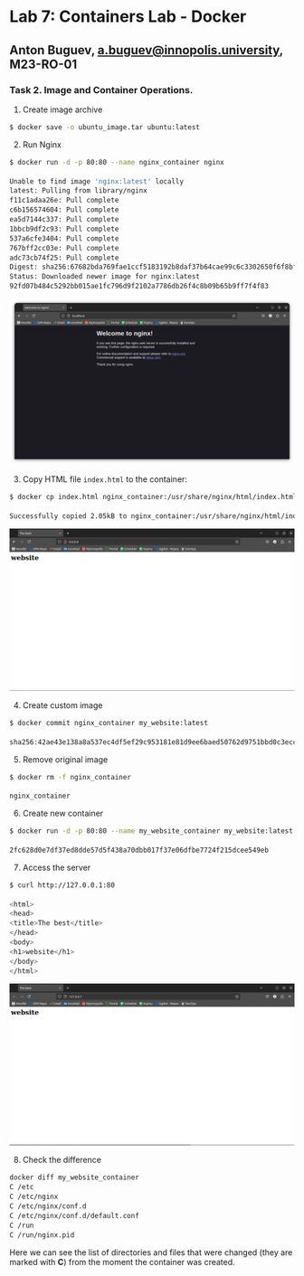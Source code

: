 # Lab 7: Containers Lab - Docker
## Anton Buguev, a.buguev@innopolis.university, M23-RO-01

### Task 2. Image and Container Operations.

1. Create image archive
```sh
$ docker save -o ubuntu_image.tar ubuntu:latest
```

2. Run Nginx
```sh
$ docker run -d -p 80:80 --name nginx_container nginx

Unable to find image 'nginx:latest' locally
latest: Pulling from library/nginx
f11c1adaa26e: Pull complete 
c6b156574604: Pull complete 
ea5d7144c337: Pull complete 
1bbcb9df2c93: Pull complete 
537a6cfe3404: Pull complete 
767bff2cc03e: Pull complete 
adc73cb74f25: Pull complete 
Digest: sha256:67682bda769fae1ccf5183192b8daf37b64cae99c6c3302650f6f8bf5f0f95df
Status: Downloaded newer image for nginx:latest
92fd07b484c5292bb015ae1fc796d9f2102a7786db26f4c8b09b65b9ff7f4f83
```
![](images/nginx.png)

3. Copy HTML file `index.html` to the container:
```sh
$ docker cp index.html nginx_container:/usr/share/nginx/html/index.html

Successfully copied 2.05kB to nginx_container:/usr/share/nginx/html/index.html
```
![](images/best_site.png)

4. Create custom image
```sh
$ docker commit nginx_container my_website:latest

sha256:42ae43e138a8a537ec4df5ef29c953181e81d9ee6baed50762d9751bbd0c3ecc
```

5. Remove original image
```sh
$ docker rm -f nginx_container

nginx_container
```

6. Create new container
```sh
$ docker run -d -p 80:80 --name my_website_container my_website:latest

2fc628d0e7df37ed8dde57d5f438a70dbb017f37e06dfbe7724f215dcee549eb
```

7. Access the server
```sh
$ curl http://127.0.0.1:80

<html>
<head>
<title>The best</title>
</head>
<body>
<h1>website</h1>
</body>
</html>
```
![](images/my_website.png)

8. Check the difference
```sh
docker diff my_website_container
C /etc
C /etc/nginx
C /etc/nginx/conf.d
C /etc/nginx/conf.d/default.conf
C /run
C /run/nginx.pid
```
Here we can see the list of directories and files that were changed (they are marked with **C**) from the moment the container was created.